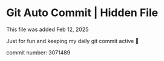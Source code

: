# Git Auto Commit | Hidden File

This file was added Feb 12, 2025

Just for fun and keeping my daily git commit active 🤪

commit number: 3071489
